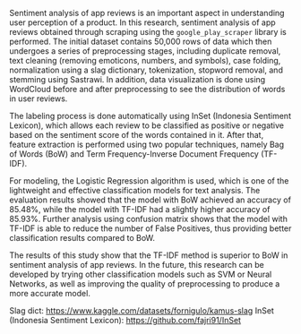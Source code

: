 Sentiment analysis of app reviews is an important aspect in understanding user perception of a product. In this research, sentiment analysis of app reviews obtained through scraping using the `google_play_scraper` library is performed. The initial dataset contains 50,000 rows of data which then undergoes a series of preprocessing stages, including duplicate removal, text cleaning (removing emoticons, numbers, and symbols), case folding, normalization using a slag dictionary, tokenization, stopword removal, and stemming using Sastrawi. In addition, data visualization is done using WordCloud before and after preprocessing to see the distribution of words in user reviews.

The labeling process is done automatically using InSet (Indonesia Sentiment Lexicon), which allows each review to be classified as positive or negative based on the sentiment score of the words contained in it. After that, feature extraction is performed using two popular techniques, namely Bag of Words (BoW) and Term Frequency-Inverse Document Frequency (TF-IDF).

For modeling, the Logistic Regression algorithm is used, which is one of the lightweight and effective classification models for text analysis. The evaluation results showed that the model with BoW achieved an accuracy of 85.48%, while the model with TF-IDF had a slightly higher accuracy of 85.93%. Further analysis using confusion matrix shows that the model with TF-IDF is able to reduce the number of False Positives, thus providing better classification results compared to BoW.

The results of this study show that the TF-IDF method is superior to BoW in sentiment analysis of app reviews. In the future, this research can be developed by trying other classification models such as SVM or Neural Networks, as well as improving the quality of preprocessing to produce a more accurate model.

Slag dict: https://www.kaggle.com/datasets/fornigulo/kamus-slag
InSet (Indonesia Sentiment Lexicon): https://github.com/fajri91/InSet
